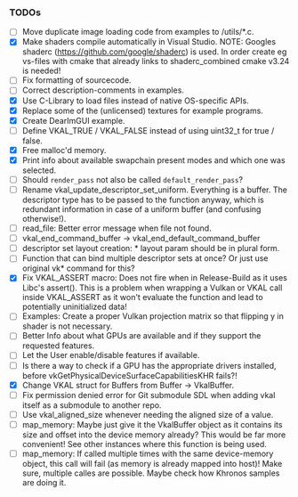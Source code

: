 ### TODOs

- [ ] Move duplicate image loading code from examples to /utils/*.c.
- [x] Make shaders compile automatically in Visual Studio.
      NOTE: Googles shaderc (https://github.com/google/shaderc) is used. In order create eg vs-files with cmake that
      already links to shaderc_combined cmake v3.24 is needed!
- [ ] Fix formatting of sourcecode.
- [ ] Correct description-comments in examples.
- [x] Use C-Library to load files instead of native OS-specific APIs.
- [x] Replace some of the (unlicensed) textures for example programs.
- [x] Create DearImGUI example.
- [ ] Define VKAL_TRUE / VKAL_FALSE instead of using uint32_t for true / false.
- [x] Free malloc'd memory.
- [x] Print info about available swapchain present modes and which one was selected.
- [ ] Should ```render_pass``` not also be called ```default_render_pass```?
- [ ] Rename vkal_update_descriptor_set_uniform. Everything is a buffer. The descriptor type has to be
      passed to the function anyway, which is redundant information in case of a uniform buffer (and confusing otherwise!).
- [ ] read_file: Better error message when file not found.
- [ ] vkal_end_command_buffer -> vkal_end_default_command_buffer
- [ ] descriptor set layout creation: * layout param should be in plural form.
- [ ] Function that can bind multiple descriptor sets at once? Or just use original vk* command for this?
- [x] Fix VKAL_ASSERT macro: Does not fire when in Release-Build as it uses Libc's assert(). This is a problem
      when wrapping a Vulkan or VKAL call inside VKAL_ASSERT as it won't evaluate the function and
      lead to potentially uninitialized data!
- [ ] Examples: Create a proper Vulkan projection matrix so that flipping y in shader is
      not necessary.
- [ ] Better Info about what GPUs are available and if they support the requested features.
- [ ] Let the User enable/disable features if available.
- [ ] Is there a way to check if a GPU has the appropriate drivers installed, before vkGetPhysicalDeviceSurfaceCapabilitiesKHR fails?!
- [x] Change VKAL struct for Buffers from Buffer -> VkalBuffer.
- [ ] Fix permission denied error for Git submodule SDL when adding vkal itself as a submodule to another repo.
- [ ] Use vkal_aligned_size whenever needing the aligned size of a value.
- [ ] map_memory: Maybe just give it the VkalBuffer object as it contains its size and offset into the device memory already?
      This would be far more convenient! See other instances where this function is being used.
- [ ] map_memory: If called multiple times with the same device-memory object, this call will fail (as memory is already mapped into host)!
      Make sure, multiple calles are possible. Maybe check how Khronos samples are doing it.

